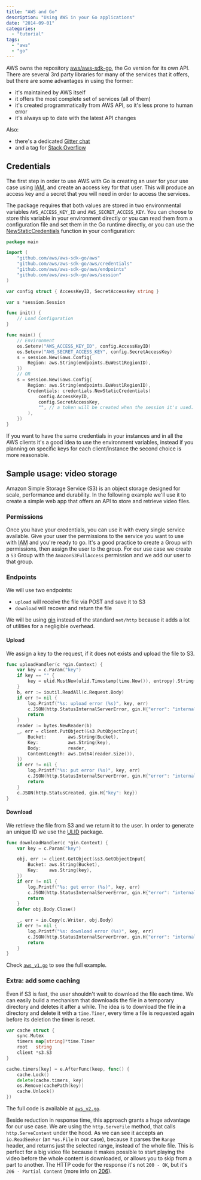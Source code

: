 ```yaml
---
title: "AWS and Go"
description: "Using AWS in your Go applications"
date: "2014-09-01"
categories:
  - "tutorial"
tags:
  - "aws"
  - "go"
---
```



AWS owns the repository [aws/aws-sdk-go](http://github.com/aws/aws-sdk-go), the Go version for its own API. 
There are several 3rd party libraries for many of the services that it offers, but there are some advantages in using the former:

- it's maintained by AWS itself
- it offers the most complete set of services (all of them)
- it's created programmatically from AWS API, so it's less prone to human error
- it's always up to date with the latest API changes

Also:

- there's a dedicated [Gitter chat](https://gitter.im/aws/aws-sdk-go)
- and a tag for [Stack Overflow](http://stackoverflow.com/questions/tagged/aws-sdk-go)

## Credentials

The first step in order to use AWS with Go is creating an user for your use case using [IAM](1), and create an access key for that user.
This will produce an access key and a secret that you will need in order to access the services.

The package requires that both values are stored in two environmental variables `AWS_ACCESS_KEY_ID` and `AWS_SECRET_ACCESS_KEY`. 
You can choose to store this variable in your environment directly or you can read them from a configuration file and set them 
in the Go runtime directly, or you can use the [NewStaticCredentials](2) function in your configuration:

```go
package main

import (
	"github.com/aws/aws-sdk-go/aws"
	"github.com/aws/aws-sdk-go/aws/credentials"
	"github.com/aws/aws-sdk-go/aws/endpoints"
	"github.com/aws/aws-sdk-go/aws/session"
)

var config struct { AccessKeyID, SecretAccessKey string }

var s *session.Session

func init() { 
	// Load Configuration
}

func main() {
	// Environment
	os.Setenv("AWS_ACCESS_KEY_ID", config.AccessKeyID)
	os.Setenv("AWS_SECRET_ACCESS_KEY", config.SecretAccessKey)
	s = session.New(&aws.Config{
		Region: aws.String(endpoints.EuWest1RegionID),
	})
	// OR
	s = session.New(&aws.Config{
		Region: aws.String(endpoints.EuWest1RegionID),
		Credentials: credentials.NewStaticCredentials(
			config.AccessKeyID, 
			config.SecretAccessKey,
			"", // a token will be created when the session it's used.
		),
	})
}
```

If you want to have the same credentials in your instances and in all the AWS clients it's a good idea to use the 
environment variables, instead if you planning on specific keys for each client/instance the second choice is more reasonable.

## Sample usage: video storage

Amazon Simple Storage Service (S3) is an object storage designed for scale, performance and durability. In the following example we'll use it
to create a simple web app that offers an API to store and retrieve video files.

### Permissions

Once you have your credentials, you can use it with every single service available. Give your user the permissions to the service you 
want to use with [IAM](1) and you're ready to go. It's a good practice to create a Group with permissions, then assign the user to the 
group. For our use case we create a `S3` Group with the `AmazonS3FullAccess` permission and we add our user to that group.

### Endpoints

We will use two endpoints: 

- `upload` will receive the file via POST and save it to S3
- `download` will recover and return the file

We will be using [gin](5) instead of the standard `net/http` because it adds a lot of utilities for a negligible overhead.

#### Upload

We assign a key to the request, if it does not exists and upload the file to S3.
```go
func uploadHandler(c *gin.Context) {
	var key = c.Param("key")
	if key == "" {
		key = ulid.MustNew(ulid.Timestamp(time.Now()), entropy).String()
	}
	b, err := ioutil.ReadAll(c.Request.Body)
	if err != nil {
		log.Printf("%s: upload error (%s)", key, err)
		c.JSON(http.StatusInternalServerError, gin.H{"error": "internal error"})
		return
	}
	reader := bytes.NewReader(b)
	_, err = client.PutObject(&s3.PutObjectInput{
		Bucket:        aws.String(Bucket),
		Key:           aws.String(key),
		Body:          reader,
		ContentLength: aws.Int64(reader.Size()),
	})
	if err != nil {
		log.Printf("%s: put error (%s)", key, err)
		c.JSON(http.StatusInternalServerError, gin.H{"error": "internal error"})
		return
	}
	c.JSON(http.StatusCreated, gin.H{"key": key})
}
```

#### Download

We retrieve the file from S3 and we return it to the user. In order to generate an unique ID we use the [ULID](4) package.

```go
func downloadHandler(c *gin.Context) {
	var key = c.Param("key")

	obj, err := client.GetObject(&s3.GetObjectInput{
		Bucket: aws.String(Bucket),
		Key:    aws.String(key),
	})
	if err != nil {
		log.Printf("%s: get error (%s)", key, err)
		c.JSON(http.StatusInternalServerError, gin.H{"error": "internal error"})
		return
	}
	defer obj.Body.Close()

	_, err = io.Copy(c.Writer, obj.Body)
	if err != nil {
		log.Printf("%s: download error (%s)", key, err)
		c.JSON(http.StatusInternalServerError, gin.H{"error": "internal error"})
		return
	}
}
```

Check [`aws_v1.go`](https://github.com/DauMau/Blog/tree/master/content/post/aws_v1.go) to see the full example.

### Extra: add some caching

Even if S3 is fast, the user shouldn't wait to download the file each time. We can easily build a mechanism that downloads the file 
in a temporary directory and deletes it after a while. The idea is to download the file in a directory and delete it with a `time.Timer`, every time a file is requested again before its deletion the timer is reset.

```go
var cache struct {
	sync.Mutex
	timers map[string]*time.Timer
	root   string
	client *s3.S3
}

cache.timers[key] = e.AfterFunc(keep, func() {
	cache.Lock()
	delete(cache.timers, key)
	os.Remove(cachePath(key))
	cache.Unlock()
})
```

The full code is available at [`aws_v2.go`](https://github.com/DauMau/Blog/tree/master/content/post/aws_v2.go).

Beside reduction in response time, this approach grants a huge advantage for our use case. We are using the `http.ServeFile` 
method, that calls `http.ServeContent` under the hood. As we can see it accepts an `io.ReadSeeker` (an `*os.File` in our case), because 
it parses the `Range` header, and returns just the selected range, instead of the whole file. This is perfect for a big video file 
because it makes possible to start playing the video before the whole content is downloaded, or allows you to skip from a part to 
another. The HTTP code for the response it's not `200 - OK`, but it's `206 - Partial Content` (more info on [206](3)).

[1]: https://aws.amazon.com/documentation/iam/
[2]: http://docs.aws.amazon.com/sdk-for-go/api/aws/credentials/#NewStaticCredentials
[3]: https://httpstatuses.com/206
[4]: https://github.com/oklog/ulid
[5]: https://github.com/gin-gonic/gin